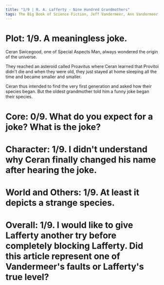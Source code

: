 ```yaml
---
title: "1/9 | R. A. Lafferty - Nine Hundred Grandmothers"
tags: The Big Book of Science Fiction, Jeff Vandermeer, Ann Vandermeer, short story, novelette, science fiction, 1914-2002, 1966
---
```


# Plot: 1/9. A meaningless joke.
Ceran Swicegood, one of Special Aspects Man, always wondered the origin of the universe. 

They reached an asteroid called Proavitus where Ceran learned that Provitoi didn't die and when they were old, they just stayed at home sleeping all the time and became smaller and smaller.

Ceran thus intended to find the very first generation and asked how their species began. But the oldest grandmother told him a funny joke began their species.


# Core: 0/9. What do you expect for a joke? What is the joke?



# Character: 1/9. I didn't understand why Ceran finally changed his name after hearing the joke.



# World and Others: 1/9. At least it depicts a strange species.



# Overall: 1/9. I would like to give Lafferty another try before completely blocking Lafferty. Did this article represent one of Vandermeer's faults or Lafferty's true level?
